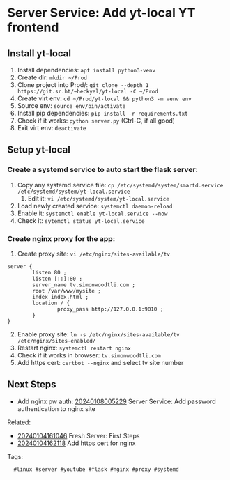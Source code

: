 # Server Service: Add yt-local YT frontend

## Install yt-local

1. Install dependencies: `apt install python3-venv`
1. Create dir: `mkdir ~/Prod`
1. Clone project into Prod/: `git clone --depth 1 https://git.sr.ht/~heckyel/yt-local -C ~/Prod`
1. Create virt env: `cd ~/Prod/yt-local && python3 -m venv env`
1. Source env: `source env/bin/activate`
1. Install pip dependencies: `pip install -r requirements.txt`
1. Check if it works: `python server.py` (Ctrl-C, if all good)
1. Exit virt env: `deactivate`

## Setup yt-local

### Create a systemd service to auto start the flask server:

1. Copy any systemd service file: `cp /etc/systemd/system/smartd.service /etc/systemd/system/yt-local.service`
    1. Edit it: `vi /etc/systemd/system/yt-local.service`
1. Load newly created service: `systemctl daemon-reload`
1. Enable it: `systemctl enable yt-local.service --now`
1. Check it: `sytemctl status yt-local.service`

### Create nginx proxy for the app:

1. Create proxy site: `vi /etc/nginx/sites-available/tv`

```
server {
        listen 80 ;
        listen [::]:80 ;
        server_name tv.simonwoodtli.com ;
        root /var/www/mysite ;
        index index.html ;
        location / {
                proxy_pass http://127.0.0.1:9010 ;
        }
}
```

2. Enable proxy site: `ln -s /etc/nginx/sites-available/tv /etc/nginx/sites-enabled/`
2. Restart nginx: `systemctl restart nginx`
2. Check if it works in browser: `tv.simonwoodtli.com`
2. Add https cert: `certbot --nginx` and select tv site number

## Next Steps

* Add nginx pw auth: [20240108005229](/20240108005229/) Server Service: Add password authentication to nginx site

Related:

* [20240104161046](/20240104161046/) Fresh Server: First Steps
* [20240104162118](/20240104162118/) Add https cert for nginx

Tags:

      #linux #server #youtube #flask #nginx #proxy #systemd
